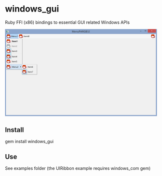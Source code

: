# windows_gui

Ruby FFI (x86) bindings to essential GUI related Windows APIs

![Screenshot](./screenshot.png)

## Install

gem install windows_gui

## Use

See examples folder (the UIRibbon example requires windows_com gem)
